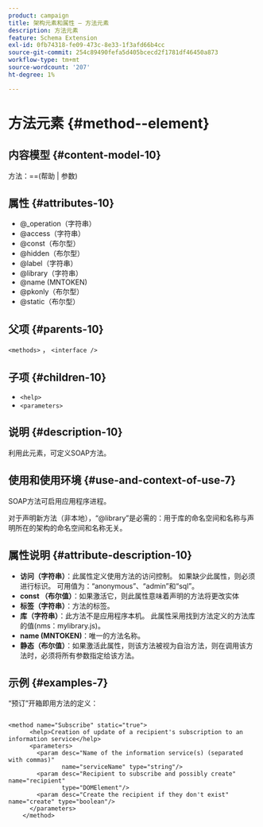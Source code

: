 ```yaml
---
product: campaign
title: 架构元素和属性 — 方法元素
description: 方法元素
feature: Schema Extension
exl-id: 0fb74318-fe09-473c-8e33-1f3afd66b4cc
source-git-commit: 254c89490fefa5d405bcecd2f1781df46450a873
workflow-type: tm+mt
source-wordcount: '207'
ht-degree: 1%

---
```


# 方法元素 {#method--element}


## 内容模型 {#content-model-10}

方法：==(帮助 | 参数)

## 属性 {#attributes-10}

* @_operation（字符串）
* @access（字符串）
* @const（布尔型）
* @hidden（布尔型）
* @label（字符串）
* @library（字符串）
* @name (MNTOKEN)
* @pkonly（布尔型）
* @static（布尔型）

## 父项 {#parents-10}

`<methods>` ， `<interface />`

## 子项 {#children-10}

* `<help>`
* `<parameters>`

## 说明 {#description-10}

利用此元素，可定义SOAP方法。

## 使用和使用环境 {#use-and-context-of-use-7}

SOAP方法可启用应用程序进程。

对于声明新方法（非本地），“@library”是必需的：用于库的命名空间和名称与声明所在的架构的命名空间和名称无关。

## 属性说明 {#attribute-description-10}

* **访问（字符串）**：此属性定义使用方法的访问控制。 如果缺少此属性，则必须进行标识。 可用值为：“anonymous”、“admin”和“sql”。
* **const （布尔值）**：如果激活它，则此属性意味着声明的方法将更改实体
* **标签（字符串）**：方法的标签。
* **库（字符串）**：此方法不是应用程序本机。 此属性采用找到方法定义的方法库的值(nms：mylibrary.js)。
* **name (MNTOKEN)**：唯一的方法名称。
* **静态（布尔值）**：如果激活此属性，则该方法被视为自治方法，则在调用该方法时，必须将所有参数指定给该方法。

## 示例 {#examples-7}

“预订”开箱即用方法的定义：

```
 
<method name="Subscribe" static="true">
      <help>Creation of update of a recipient's subscription to an information service</help>
      <parameters>
        <param desc="Name of the information service(s) (separated with commas)"
               name="serviceName" type="string"/>
        <param desc="Recipient to subscribe and possibly create" name="recipient"
               type="DOMElement"/>
        <param desc="Create the recipient if they don't exist" name="create" type="boolean"/>
      </parameters>     
    </method>
```
